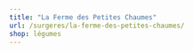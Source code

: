 ```yaml
---
title: "La Ferme des Petites Chaumes"
url: /surgeres/la-ferme-des-petites-chaumes/
shop: légumes
---
```


